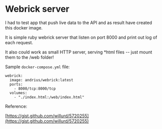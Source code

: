 Webrick server
==============

I had to test app that push live data to the API and as result have created this docker image.

It is simple ruby webrick server that listen on port 8000 and print out log of each request.

It also could work as small HTTP server, serving *html files -- just mount them to the /web folder!

Sample `docker-compose.yml` file:

```
webrick:
  image: andrius/webrick:latest
  ports:
    - 8000/tcp:8000/tcp
  volumes:
    - "./index.html:/web/index.html"
```

Reference:

[https://gist.github.com/willurd/5720255](https://gist.github.com/willurd/5720255)

